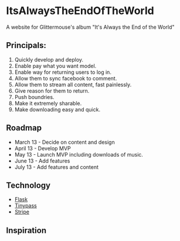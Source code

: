 ItsAlwaysTheEndOfTheWorld
=========================

A website for Glittermouse's album "It's Always the End of the World"

## Principals:
1. Quickly develop and deploy.
2. Enable pay what you want model.
3. Enable way for returning users to log in.
4. Allow them to sync facebook to comment.
5. Allow them to stream all content, fast painlessly.
6. Give reason for them to return.
7. Push boundries.
8. Make it extremely sharable.
9. Make downloading easy and quick.

## Roadmap
* March 13 - Decide on content and design
* April 13 - Develop MVP
* May 13 - Launch MVP including downloads of music.
* June 13 - Add features
* July 13 - Add features and content

## Technology
* [Flask](http://flask.pocoo.org/)
* [Tinypass](http://www.tinypass.com/)
* [Stripe](http://stripe.com/)

## Inspiration

